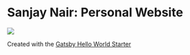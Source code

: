 # Sanjay Nair: Personal Website

![](https://github.com/Nirespire/nirespire.github.io/workflows/Gatsby%20Publish/badge.svg)


Created with the [Gatsby Hello World Starter](https://github.com/gatsbyjs/gatsby-starter-hello-world)
